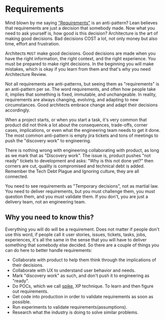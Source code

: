 # Requirements

Mind blown by me saying ["Requirements"](https://diego-pacheco.blogspot.com/2021/01/requirements-are-dangerous.html) is an anti-pattern? Lean believes that requirements are just a decision that somebody made. Now what you need to ask yourself is, how good is this decision? Architecture is the art of making good decisions. Bad decisions COST a lot, not only money but also time, effort and frustration.

Architects `MUST` make good decisions. Good decisions are made when you have the right information, the right context, and the right experience. You must be prepared to make right decisions. In the beginning you will make mistakes, which is okay if you learn from them and that's why you need Architecture Review.

Not all requirements are anti-patterns, but seeing them as "requirements" is an anti-pattern per se. The word requirements, and often how people take it, implies that something is fixed, immutable, and unchangeable. In reality, requirements are always changing, evolving, and adapting to new circumstances. Good architects embrace change and adapt their decisions accordingly.

When a project starts, or when you start a task, it's very common that product did not think a lot about the consequences, trade-offs, corner cases, implications, or even what the engineering team needs to get it done. The most common anti-pattern is empty jira tickets and tons of meetings to push the "discovery work" to engineering.

There is nothing wrong with engineering collaborating with product, as long as we mark that as "Discovery work". The issue is, product pushes "not ready" tickets to development and asks: "Why is this not done yet?" then corners are cut, quality is compromised and technical debt is added. Remember the Tech Debt Plague and Ignoring culture, they are all connected.

You need to see requirements as "Temporary decisions", not as martial law. You need to deliver requirements, but you must challenge them, you must question them, and you must validate them. If you don't, you are just a delivery team, not an engineering team.

## Why you need to know this?

Everything you will do will be a requirement. Does not matter if people don't use this word, if people call it user stories, issues, tickets, tasks, jobs, experiences, it's all the same in the sense that you will have to deliver something that somebody else decided. So there are a couple of things you can do here to better handle requirements:
* Collaborate with product to help them think through the implications of their decisions.
* Collaborate with UX to understand user behavior and needs.
* Mark "discovery work" as such, and don't push it to engineering as "ready".
* Do POCs, which we call [spike](https://en.wikipedia.org/wiki/Spike_(software_development)), XP technique. To learn and then figure out requirements.
* Get code into production in order to validate requirements as soon as possible.
* Run experiments to validate requirements(assumptions).
* Research what the industry is doing to solve similar problems.